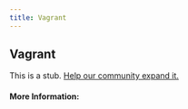 ```yaml
---
title: Vagrant
---
```


## Vagrant

This is a stub. [Help our community expand it.](https://github.com/freeCodeCamp/guide-articles/tree/master/articles/Tools/Vagrant/index.md)

<!-- The article goes here, in GitHub-flavored Markdown. Feel free to add YouTube videos, images, and CodePen/JSBin embeds  -->

#### More Information:
<!-- Please add any articles you think might be helpful to read before writing the article -->


